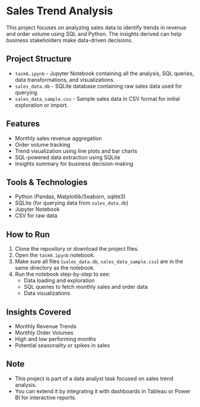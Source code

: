 
# Sales Trend Analysis

This project focuses on analyzing sales data to identify trends in revenue and order volume using SQL and Python. The insights derived can help business stakeholders make data-driven decisions.

## Project Structure

- `task6.ipynb` - Jupyter Notebook containing all the analysis, SQL queries, data transformations, and visualizations.
- `sales_data.db` - SQLite database containing raw sales data used for querying.
- `sales_data_sample.csv` - Sample sales data in CSV format for initial exploration or import.

## Features

- Monthly sales revenue aggregation
- Order volume tracking
- Trend visualization using line plots and bar charts
- SQL-powered data extraction using SQLite
- Insights summary for business decision-making

## Tools & Technologies

- Python (Pandas, Matplotlib/Seaborn, sqlite3)
- SQLite (for querying data from `sales_data.db`)
- Jupyter Notebook
- CSV for raw data

## How to Run

1. Clone the repository or download the project files.
2. Open the `task6.ipynb` notebook.
3. Make sure all files (`sales_data.db`, `sales_data_sample.csv`) are in the same directory as the notebook.
4. Run the notebook step-by-step to see:
   - Data loading and exploration
   - SQL queries to fetch monthly sales and order data
   - Data visualizations

## Insights Covered

- Monthly Revenue Trends
- Monthly Order Volumes
- High and low performing months
- Potential seasonality or spikes in sales

## Note

- This project is part of a data analyst task focused on sales trend analysis.
- You can extend it by integrating it with dashboards in Tableau or Power BI for interactive reports.

